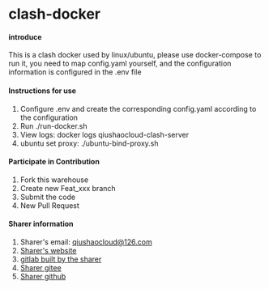 # clash-docker

#### introduce
This is a clash docker used by linux/ubuntu, please use docker-compose to run it, you need to map config.yaml yourself, and the configuration information is configured in the .env file

#### Instructions for use

1. Configure .env and create the corresponding config.yaml according to the configuration
2. Run ./run-docker.sh
3. View logs: docker logs qiushaocloud-clash-server
4. ubuntu set proxy: ./ubuntu-bind-proxy.sh

#### Participate in Contribution

1. Fork this warehouse
2. Create new Feat_xxx branch
3. Submit the code
4. New Pull Request


#### Sharer information

1. Sharer's email: qiushaocloud@126.com
2. [Sharer's website](https://www.qiushaocloud.top)
3. [gitlab built by the sharer](https://www.qiushaocloud.top/gitlab)
3. [Sharer gitee](https://gitee.com/qiushaocloud/dashboard/projects)
3. [Sharer github](https://github.com/qiushaocloud?tab=repositories)